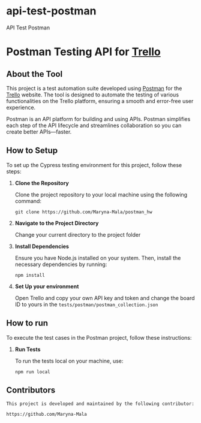 # api-test-postman

API Test Postman

# Postman Testing API for [Trello](https://trello.com/)

## About the Tool

This project is a test automation suite developed using [Postman](https://www.postman.com/) for the [Trello](https://trello.com/) website. The tool is designed to automate the testing of various functionalities on the Trello platform, ensuring a smooth and error-free user experience.

Postman is an API platform for building and using APIs. Postman simplifies each step of the API lifecycle and streamlines collaboration so you can create better APIs—faster.

## How to Setup

To set up the Cypress testing environment for this project, follow these steps:

1. **Clone the Repository**

    Clone the project repository to your local machine using the following command:

    `git clone https://github.com/Maryna-Mala/postman_hw`

2. **Navigate to the Project Directory**

    Change your current directory to the project folder

3. **Install Dependencies**

    Ensure you have Node.js installed on your system. Then, install the necessary dependencies by running:

    `npm install`

4. **Set Up your environment**

    Open Trello and copy your own API key and token and change the board ID to yours in the `tests/postman/postman_collection.json`

## How to run

To execute the test cases in the Postman project, follow these instructions:

1. **Run Tests**

    To run the tests local on your machine, use:

    `npm run local`

## Contributors

    This project is developed and maintained by the following contributor:

    https://github.com/Maryna-Mala